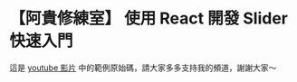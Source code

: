 # 【阿貴修練室】 使用 React 開發 Slider 快速入門

這是 [youtube 影片](https://youtu.be/h6jjD0Ny8ls) 中的範例原始碼，請大家多多支持我的頻道，謝謝大家～
